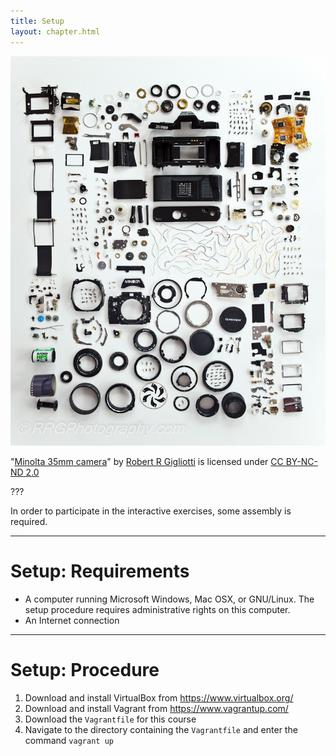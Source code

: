 ```yaml
---
title: Setup
layout: chapter.html
---
```


![Disassembled camera](camera-assembly.jpg)

"[Minolta 35mm
camera](https://www.flickr.com/photos/robert_r_gigliotti/14373883203/)" by
[Robert R Gigliotti](https://www.flickr.com/photos/robert_r_gigliotti/) is
licensed under [CC BY-NC-ND
2.0](https://creativecommons.org/licenses/by-nc-nd/2.0/)

???

In order to participate in the interactive exercises, some assembly is
required.

---

# Setup: Requirements

- A computer running Microsoft Windows, Mac OSX, or GNU/Linux. The setup
  procedure requires administrative rights on this computer.
- An Internet connection

---

# Setup: Procedure

1. Download and install VirtualBox from https://www.virtualbox.org/
2. Download and install Vagrant from https://www.vagrantup.com/
3. Download the `Vagrantfile` for this course
4. Navigate to the directory containing the `Vagrantfile` and enter the command
   `vagrant up`
